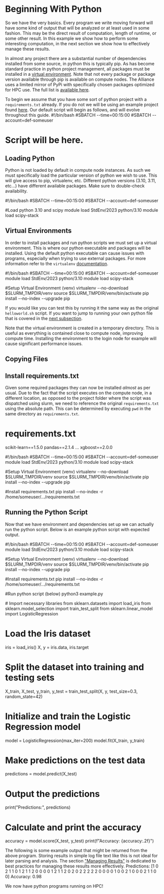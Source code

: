 # Beginning With Python

So we have the very basics. Every program we write moving forward will have some kind of output that will be analyzed or at least used in some fashion. This may be the direct result of computation, length of runtime, or some other result. In this example we show how to perform some interesting computation, in the next section we show how to effectively manage these results.

In almost any project there are a substantial number of dependencies installed from some source, in python this is typically pip. As has become standard practice in python project management, all packages must be installed in a [virtual environment](https://docs.python.org/3/library/venv.html). Note that not every package or package version available through pip is available on compute nodes. The Alliance uses a limited mirror of PyPi with specifically chosen packages optimized for HPC use. The full list is [available here](https://docs.alliancecan.ca/wiki/Available_Python_wheels).

To begin we assume that you have some sort of python project with a `requirements.txt` already. If you do not we will be using an example project found [here](https://github.com/alexanderdefuria). Our default script will begin as follows, and will evolve throughout this guide.
<code-block lang="Bash">
#!/bin/bash
#SBATCH --time=00:15:00
#SBATCH --account=def-someuser
# Script will be here.
</code-block>

## Loading Python
Python is not loaded by default in compute node instances. As such we must specifically load the particular version of python we wish to use. This will give access to pip, virtualenv, etc.
<tip>Different python versions (3.10, 3.11, etc...) have different available packages. Make sure to double-check availability.</tip>

<code-block lang="Bash">
#!/bin/bash
#SBATCH --time=00:15:00
#SBATCH --account=def-someuser

#Load python 3.10 and scipy
module load StdEnv/2023 python/3.10
module load scipy-stack
</code-block>

## Virtual Environments
In order to install packages and run python scripts we must set up a virtual environment. This is where our python executable and packages will be installed. Using the default python executable can cause issues with programs, especially when trying to use external packages. For more information refer to the `virtualenv` [documentation](https://docs.python.org/3/library/venv.html).

<code-block lang="Bash" >
#!/bin/bash
#SBATCH --time=00:15:00
#SBATCH --account=def-someuser
module load StdEnv/2023 python/3.10
module load scipy-stack

#Setup Virtual Environment (venv)
virtualenv --no-download $SLURM_TMPDIR/venv
source $SLURM_TMPDIR/venv/bin/activate
pip install --no-index --upgrade pip
</code-block>

If you would like you can test this by running it the same way as the original `helloworld.sh` script. If you want to jump to running your own python file that is covered in the [next subsection](Runnning-Something-Real.md#running-the-python-script).

Note that the virtual environment is created in a temporary directory. This is useful as everything is contained close to compute node, improving compute time. Installing the environment to the login node for example will cause significant performance issues.

## Copying Files
## Install requirements.txt
Given some required packages they can now be installed *almost* as per usual. Due to the fact that the script executes on the compute node, in a different location, as opposed to the project folder where the script was dispatched using slurm, we need to reference the original `requirements.txt` using the absolute path. This can be determined by executing `pwd` in the same directory as `requirements.txt`.
<code-block>
# requirements.txt
scikit-learn==1.5.0
pandas==2.1.4
...
xgboost==2.0.0
</code-block>

<code-block lang="Bash" >
#!/bin/bash
#SBATCH --time=00:15:00
#SBATCH --account=def-someuser
module load StdEnv/2023 python/3.10
module load scipy-stack

#Setup Virtual Environment (venv)
virtualenv --no-download $SLURM_TMPDIR/venv
source $SLURM_TMPDIR/venv/bin/activate
pip install --no-index --upgrade pip

#Install requirements.txt
pip install --no-index -r /home/someuser/.../requirements.txt
</code-block>

## Running the Python Script 
Now that we have environment and dependencies set up we can actually run the python script. Below is an example python script with expected output.



<code-block lang="Bash" >
#!/bin/bash
#SBATCH --time=00:15:00
#SBATCH --account=def-someuser
module load StdEnv/2023 python/3.10
module load scipy-stack

#Setup Virtual Environment (venv)
virtualenv --no-download $SLURM_TMPDIR/venv
source $SLURM_TMPDIR/venv/bin/activate
pip install --no-index --upgrade pip

#Install requirements.txt
pip install --no-index -r /home/someuser/.../requirements.txt

#Run python script (below)
python3 example.py
</code-block>

<code-block lang="Python">
# Import necessary libraries
from sklearn.datasets import load_iris
from sklearn.model_selection import train_test_split
from sklearn.linear_model import LogisticRegression

# Load the Iris dataset
iris = load_iris()
X, y = iris.data, iris.target

# Split the dataset into training and testing sets
X_train, X_test, y_train, y_test = train_test_split(X, y, test_size=0.3, random_state=42)

# Initialize and train the Logistic Regression model
model = LogisticRegression(max_iter=200)
model.fit(X_train, y_train)

# Make predictions on the test data
predictions = model.predict(X_test)

# Output the predictions
print("Predictions:", predictions)

# Calculate and print the accuracy
accuracy = model.score(X_test, y_test)
print(f"Accuracy: {accuracy:.2f}")

</code-block>

The following is some example output that might be returned from the above program. Storing results in simple log file text like this is not ideal for later parsing and analysis. The section ["Managing Results"](Managing-Results.md) is dedicated to best practices for managing these results more effectively.
<code-block>
Predictions: [1 0 2 1 1 0 1 2 1 1 2 0 0 0 0 1 2 1 1 2 0 2 0 2 2 2 2 2 0 0 0 0 1 0 0 2 1 0 0 0 2 1 1 0 0]
Accuracy: 0.98
</code-block>


<note>We now have python programs running on HPC!</note>
